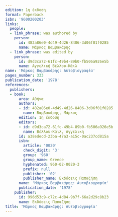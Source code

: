 ```yaml
---
edition: 1η έκδοση
format: Paperback
isbn: '9600200203'
links:
  people:
  - link_phrase: was authored by
    person:
      id: 482a86e0-4d49-4d26-8406-3d06f01f0285
      name: Μάρκος Βαμβακάρης
  - link_phrase: was edited by
    person:
      id: d9d3ca72-61fc-49b4-89b0-fb506a926e5b
      name: Αγγελική Βέλλου-Κάιλ
name: 'Μάρκος Βαμβακάρης: Αυτοβιογραφία'
pages_number: 333
publication_date: '1978'
references:
  publishers:
  - book:
      area: Αθήνα
      authors:
      - id: 482a86e0-4d49-4d26-8406-3d06f01f0285
        name: Βαμβακάρης, Μάρκος
      edition: 1η έκδοση
      editors:
      - id: d9d3ca72-61fc-49b4-89b0-fb506a926e5b
        name: Βέλλου-Κάιλ, Αγγελική
      id: a38edecd-23ba-47a3-a15c-0ac237cd815a
      isbn:
        article: '0020'
        check_digit: '3'
        group: '960'
        group_name: Greece
        hyphenated: 960-02-0020-3
        prefix: null
        publisher: '02'
        publisher_name: Εκδόσεις Παπαζήση
      name: 'Μάρκος Βαμβακάρης: Αυτοβιογραφία'
      publication_date: '1978'
    publisher:
      id: 996d53c9-c72c-4d84-9b7f-66a2d29c8b23
      name: Εκδόσεις Παπαζήση
title: 'Μάρκος Βαμβακάρης: Αυτοβιογραφία'
---
```


